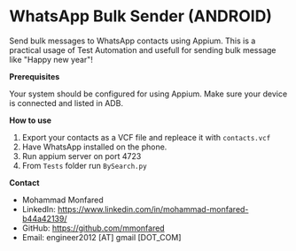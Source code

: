 # WhatsApp Bulk Sender (ANDROID)

Send bulk messages to WhatsApp contacts using Appium.
This is a practical usage of Test Automation and usefull for sending bulk message like "Happy new year"!

**Prerequisites**

Your system should be configured for using Appium. Make sure your device is connected and listed in ADB.

**How to use**

1. Export your contacts as a VCF file and repleace it with `contacts.vcf`
2. Have WhatsApp installed on the phone. 
3. Run appium server on port 4723
4. From `Tests` folder run `BySearch.py`

**Contact**
- Mohammad Monfared
- LinkedIn: https://www.linkedin.com/in/mohammad-monfared-b44a42139/
- GitHub: https://github.com/mmonfared
- Email:   engineer2012 [AT]  gmail [DOT_COM]

